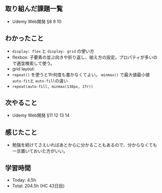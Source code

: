 ## 取り組んだ課題一覧
- Udemy Web開発 §8 9 10
## わかったこと
-  `display: flex` と `display: grid` の使い方
-  flexbox: 子要素の並ぶ向きや折り返し、揃え方の設定。プロパティが多いので適宜検索して使う。
-  grid layout:
  -   `repeat()` を使うと1fr何度も書かなくてよい。 `minmax()` で最大値最小値 `auto-fit`と `auto-fill`の違い
  -   `repeat(auto-fill, minmax(130px, 1fr))`
## 次やること
-  Udemy Web開発 §11 12 13 14
## 感じたこと
- 勉強を続けてさえいればあとからに分かることもあるので、分からなくても一旦置いておいた方がいい。
## 学習時間
- Today: 4.5h 
- Total: 204.5h (HC 43日目)
